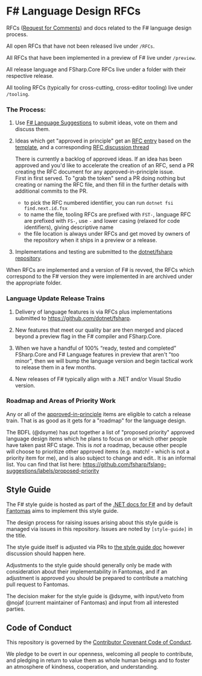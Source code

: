 # F# Language Design RFCs 

RFCs ([Request for Comments](https://en.wikipedia.org/wiki/Request_for_Comments)) and docs related to the F# language design process. 

All open RFCs that have not been released live under `/RFCs`.

All RFCs that have been implemented in a preview of F# live under `/preview`.

All release language and FSharp.Core RFCs live under a folder with their respective release.

All tooling RFCs (typically for cross-cutting, cross-editor tooling) live under `/tooling`.

### The Process:

1. Use [F# Language Suggestions](https://github.com/fsharp/fslang-suggestions) to submit ideas, vote on them and discuss them.

2. Ideas which get "approved in principle" get an [RFC entry](https://github.com/fsharp/fslang-design/tree/master/RFCs) based on the [template](https://github.com/fsharp/fslang-design/blob/master/RFC_template.md), and a corresponding [RFC discussion thread](https://github.com/fsharp/fslang-design/issues)

   There is currently a backlog of approved ideas. If an idea has been approved and you'd
   like to accelerate the creation of an RFC, send a PR creating the RFC document for any approved-in-principle issue.   
   First in first served.  To "grab the token" send a PR doing nothing but creating or naming the RFC file, and
   then fill in the further details with additional commits to the PR.

   * to pick the RFC numbered identifier, you can run `dotnet fsi find.next.id.fsx`
   * to name the file, tooling RFCs are prefixed with `FST-`, language RFC are prefixed with `FS-`, use `-` and lower casing (relaxed for code identifiers), giving descriptive name
   * the file location is always under RFCs and get moved by owners of the repository when it ships in a preview or a release.



3. Implementations and testing are submitted to the [dotnet/fsharp repository](https://github.com/dotnet/fsharp).

When RFCs are implemented and a version of F# is revved, the RFCs which correspond to the F# version they were implemented in are archived under the appropriate folder.

### Language Update Release Trains

1. Delivery of language features is via RFCs plus implementations submitted to https://github.com/dotnet/fsharp.

2. New features that meet our quality bar are then merged and placed beyond a preview flag in the F# compiler and FSharp.Core.

3. When we have a handful of 100% “ready, tested and completed” FSharp.Core and F# Language features in preview that aren't "too minor", then we will bump the language version and begin tactical work to release them in a few  months.

4. New releases of F# typically align with a .NET and/or Visual Studio version.

### Roadmap and Areas of Priority Work

Any or all of the [approved-in-principle](https://github.com/fsharp/fslang-suggestions/labels/approved-in-principle) items are eligible to catch a release train. That is as good as it gets for a "roadmap" for the language design.

The BDFL (@dsyme) has put together a list of "proposed priority" approved language design items which he plans to focus on or which other people have taken past RFC stage.  This is _not_ a roadmap, because other people will choose to prioritize other approved items (e.g. match! - which is not a priority item for me), and is also subject to change and edit.. It is an informal list.  You can find that list here: https://github.com/fsharp/fslang-suggestions/labels/proposed-priority

## Style Guide

The F# style guide is hosted as part of the [.NET docs for F#](https://docs.microsoft.com/dotnet/fsharp/style-guide/) and by default [Fantomas](https://github.com/fsprojects/fantomas) aims to implement this style guide.

The design process for raising issues arising about this style guide is managed via issues in this repository.  Issues are noted by `[style-guide]` in the title.

The style guide itself is adjusted via PRs to [the style guide doc](https://github.com/dotnet/docs/blob/main/docs/fsharp/style-guide/formatting.md) however discussion should happen here.

Adjustments to the style guide should generally only be made with consideration about their implementability in Fantomas, and if an adjustment is approved you should be prepared to contribute a matching pull request to Fantomas.

The decision maker for the style guide is @dsyme, with input/veto from @nojaf (current maintainer of Fantomas) and input from all interested parties.

## Code of Conduct

This repository is governed by the [Contributor Covenant Code of Conduct](https://www.contributor-covenant.org/).

We pledge to be overt in our openness, welcoming all people to contribute, and pledging in return to value them as whole human beings and to foster an atmosphere of kindness, cooperation, and understanding.
